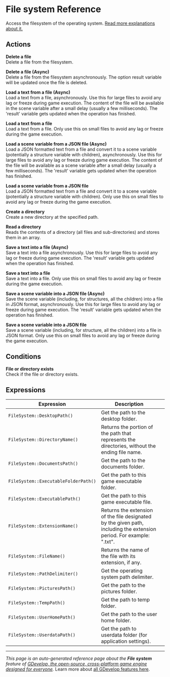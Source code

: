 # File system Reference

Access the filesystem of the operating system. [Read more explanations about it.](/gdevelop5/all-features/filesystem)

## Actions

**Delete a file**  
Delete a file from the filesystem.

**Delete a file (Async)**  
Delete a file from the filesystem asynchronously. The option result variable will be updated once the file is deleted.

**Load a text from a file (Async)**  
Load a text from a file, asynchronously. Use this for large files to avoid any lag or freeze during game execution. The content of the file will be available in the scene variable after a small delay (usually a few milliseconds). The 'result' variable gets updated when the operation has finished.

**Load a text from a file**  
Load a text from a file. Only use this on small files to avoid any lag or freeze during the game execution.

**Load a scene variable from a JSON file (Async)**  
Load a JSON formatted text from a file and convert it to a scene variable (potentially a structure variable with children), asynchronously. Use this for large files to avoid any lag or freeze during game execution. The content of the file will be available as a scene variable after a small delay (usually a few milliseconds). The 'result' variable gets updated when the operation has finished.

**Load a scene variable from a JSON file**  
Load a JSON formatted text from a file and convert it to a scene variable (potentially a structure variable with children). Only use this on small files to avoid any lag or freeze during the game execution.

**Create a directory**  
Create a new directory at the specified path.

**Read a directory**  
Reads the contents of a directory (all files and sub-directories) and stores them in an array.

**Save a text into a file (Async)**  
Save a text into a file asynchronously. Use this for large files to avoid any lag or freeze during game execution. The 'result' variable gets updated when the operation has finished.

**Save a text into a file**  
Save a text into a file. Only use this on small files to avoid any lag or freeze during the game execution.

**Save a scene variable into a JSON file (Async)**  
Save the scene variable (including, for structures, all the children) into a file in JSON format, asynchronously. Use this for large files to avoid any lag or freeze during game execution. The 'result' variable gets updated when the operation has finished.

**Save a scene variable into a JSON file**  
Save a scene variable (including, for structure, all the children) into a file in JSON format. Only use this on small files to avoid any lag or freeze during the game execution.

## Conditions

**File or directory exists**  
Check if the file or directory exists.

## Expressions

| Expression | Description |  |
|-----|-----|-----|
| `FileSystem::DesktopPath()` | Get the path to the desktop folder. ||
| `FileSystem::DirectoryName()` | Returns the portion of the path that represents the directories, without the ending file name. ||
| `FileSystem::DocumentsPath()` | Get the path to the documents folder. ||
| `FileSystem::ExecutableFolderPath()` | Get the path to this game executable folder. ||
| `FileSystem::ExecutablePath()` | Get the path to this game executable file. ||
| `FileSystem::ExtensionName()` | Returns the extension of the file designated by the given path, including the extension period. For example: ".txt". ||
| `FileSystem::FileName()` | Returns the name of the file with its extension, if any. ||
| `FileSystem::PathDelimiter()` | Get the operating system path delimiter. ||
| `FileSystem::PicturesPath()` | Get the path to the pictures folder. ||
| `FileSystem::TempPath()` | Get the path to temp folder. ||
| `FileSystem::UserHomePath()` | Get the path to the user home folder. ||
| `FileSystem::UserdataPath()` | Get the path to userdata folder (for application settings). ||

---
*This page is an auto-generated reference page about the **File system** feature of [GDevelop, the open-source, cross-platform game engine designed for everyone](https://gdevelop.io/).* Learn more about [all GDevelop features here](/gdevelop5/all-features).